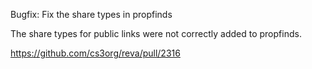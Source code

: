 Bugfix: Fix the share types in propfinds

The share types for public links were not correctly added to propfinds.

https://github.com/cs3org/reva/pull/2316
